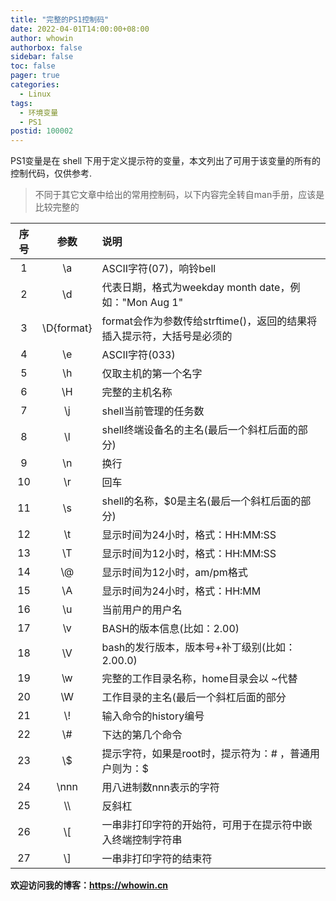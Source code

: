 ```yaml
---
title: "完整的PS1控制码"
date: 2022-04-01T14:00:00+08:00
author: whowin
authorbox: false
sidebar: false
toc: false
pager: true
categories:
  - Linux
tags:
  - 环境变量
  - PS1
postid: 100002
---
```


PS1变量是在 shell 下用于定义提示符的变量，本文列出了可用于该变量的所有的控制代码，仅供参考.
<!--more-->

> 不同于其它文章中给出的常用控制码，以下内容完全转自man手册，应该是比较完整的

  |序号|参数|说明|
  |:----:|:--:|:----|
  |1|\\a|ASCII字符(07)，响铃bell|
  |2|\\d|代表日期，格式为weekday month date，例如："Mon Aug 1"|
  |3|\\D{format}|format会作为参数传给strftime()，返回的结果将插入提示符，大括号是必须的|
  |4|\\e|ASCII字符(033)|
  |5|\\h|仅取主机的第一个名字|
  |6|\\H|完整的主机名称|
  |7|\\j|shell当前管理的任务数|
  |8|\\l|shell终端设备名的主名(最后一个斜杠后面的部分)|
  |9|\\n|换行|
  |10|\\r|回车|
  |11|\\s|shell的名称，$0是主名(最后一个斜杠后面的部分)|
  |12|\\t|显示时间为24小时，格式：HH:MM:SS|
  |13|\\T|显示时间为12小时，格式：HH:MM:SS|
  |14|\\@|显示时间为12小时，am/pm格式|
  |15|\\A|显示时间为24小时，格式：HH:MM|
  |16|\\u|当前用户的用户名|
  |17|\\v|BASH的版本信息(比如：2.00)|
  |18|\\V|bash的发行版本，版本号+补丁级别(比如：2.00.0)
  |19|\\w|完整的工作目录名称，home目录会以 ~代替|
  |20|\\W|工作目录的主名(最后一个斜杠后面的部分|
  |21|\\!|输入命令的history编号|
  |22|\\#|下达的第几个命令|
  |23|\\$|提示字符，如果是root时，提示符为：# ，普通用户则为：$|
  |24|\\nnn|用八进制数nnn表示的字符|
  |25|\\\\ |反斜杠|
  |26|\\[|一串非打印字符的开始符，可用于在提示符中嵌入终端控制字符串|
  |27|\\]|一串非打印字符的结束符|


**欢迎访问我的博客：https://whowin.cn**
